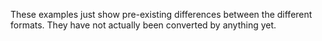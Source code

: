 These examples just show pre-existing differences between the different formats. They have not actually been converted by anything yet. 
